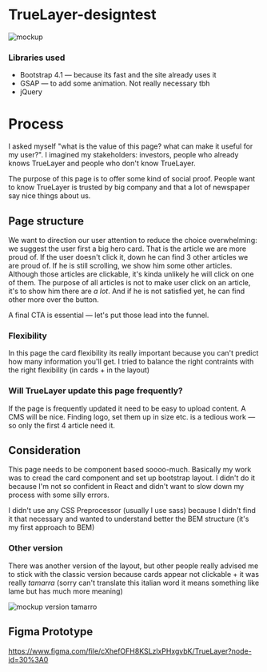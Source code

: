 # TrueLayer-designtest

![mockup](https://i.ibb.co/hdN4MwX/Mockup.png)


### Libraries used
- Bootstrap 4.1 — because its fast and the site already uses it
- GSAP — to add some animation. Not really necessary tbh
- jQuery

# Process
I asked myself "what is the value of this page? what can make it useful for my user?".
I imagined my stakeholders: investors, people who already knows TrueLayer and people who don't know TrueLayer.

The purpose of this page is to offer some kind of social proof. People want to know TrueLayer is trusted by big company and that a lot of newspaper say nice things about us.

## Page structure
We want to direction our user attention to reduce the choice overwhelming: we suggest the user first a big hero card. That is the article we are more proud of. If the user doesn't click it, down he can find 3 other articles we are proud of. 
If he is still scrolling, we show him some other articles. Although those articles are clickable, it's kinda unlikely he will click on one of them. The purpose of all articles is not to make user click on an article, it's to show him there are *a lot*. And if he is not satisfied yet, he can find other more over the button.

A final CTA is essential — let's put those lead into the funnel.

### Flexibility
In this page the card flexibility its really important because you can't predict how many information you'll get. I tried to balance the right contraints with the right flexibility (in cards + in the layout)

### Will TrueLayer update this page frequently?
If the page is frequently updated it need to be easy to upload content.
A CMS will be nice.
Finding logo, set them up in size etc. is a tedious work — so only the first 4 article need it.

## Consideration
This page needs to be component based soooo-much. Basically my work was to cread the card component and set up bootstrap layout. I didn't do it because I'm not so confident in React and didn't want to slow down my process with some silly errors.

I didn't use any CSS Preprocessor (usually I use sass) because I didn't find it that necessary and wanted to understand better the BEM structure (it's my first approach to BEM)

### Other version
There was another version of the layout, but other people really advised me to stick with the classic version because cards appear not clickable + it was really *tamarra* (sorry can't translate this italian word it means something like lame but has much more meaning)

![mockup version tamarro](https://i.ibb.co/1z8bM7n/tamarro.png)


## Figma Prototype
https://www.figma.com/file/cXhefOFH8KSLzlxPHxgvbK/TrueLayer?node-id=30%3A0
